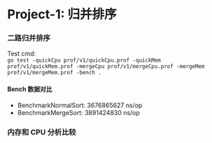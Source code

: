 # Project-1: 归并排序

### 二路归并排序
Test cmd:  
`go test -quickCpu prof/v1/quickCpu.prof -quickMem prof/v1/quickMem.prof -mergeCpu prof/v1/mergeCpu.prof -mergeMem prof/v1/mergeMem.prof -bench .`
#### Bench 数据对比

- BenchmarkNormalSort: 3676865627 ns/op
- BenchmarkMergeSort:  3891424830 ns/op

### 内存和 CPU 分析比较


